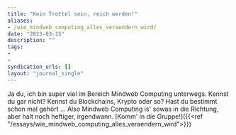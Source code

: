 ```yaml
---
title: "Kein Trottel sein, reich werden!"
aliases: 
- /wie_mindweb_computing_alles_veraendern_wird/
date: "2023-03-15"
description: ""
tags:
-
-
syndication_urls: []
layout: "journal_single"
---
```

Ja du, ich bin super viel im Bereich Mindweb Computing unterwegs. Kennst du gar nicht? Kennst du Blockchains, Krypto oder so? Hast du bestimmt schon mal gehört ... Also Mindweb Computing is' sowas in die Richtung, aber halt noch heftiger, irgendwann. [Komm' in die Gruppe!]({{<ref "/essays/wie_mindweb_computing_alles_veraendern_wird">}})